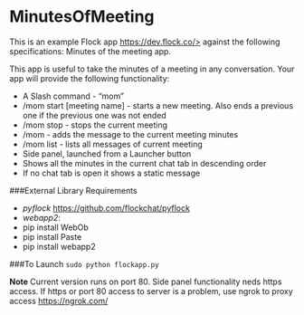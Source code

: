 # MinutesOfMeeting

This is an example Flock app  https://dev.flock.co/> against the following specifications:
Minutes of the meeting app.

This app is useful to take the minutes of a meeting in any conversation. Your app will provide
the following functionality:

* A Slash command - “mom”
 * /mom start [meeting name] - starts a new meeting. Also ends a previous one if the previous one was not ended
 * /mom stop - stops the current meeting
 * /mom <message> - adds the message to the current meeting minutes
 * /mom list - lists all messages of current meeting
* Side panel, launched from a Launcher button
 * Shows all the minutes in the current chat tab in descending order
 * If no chat tab is open it shows a static message
 
###External Library Requirements
* *pyflock* https://github.com/flockchat/pyflock
* *webapp2*:
 * pip install WebOb
 * pip install Paste
 * pip install webapp2

###To Launch
```sudo python flockapp.py```

__Note__
Current version runs on port 80.
Side panel functionality neds https access.
If https or port 80 access to server is a problem, use ngrok to proxy access <https://ngrok.com/>

